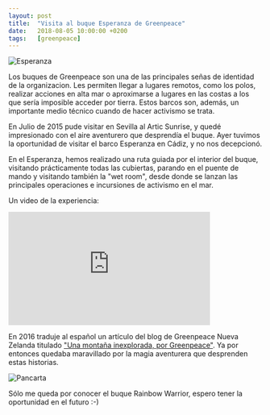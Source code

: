 ```yaml
---
layout: post
title:  "Visita al buque Esperanza de Greenpeace"
date:   2018-08-05 10:00:00 +0200
tags:	[greenpeace]
---
```


![Esperanza][esperanza]

Los buques de Greenpeace son una de las principales señas de identidad de la
organizacion. Les permiten llegar a lugares remotos, como los polos, realizar
acciones en alta mar o aproximarse a lugares en las costas a los que sería
imposible acceder por tierra.
Estos barcos son, además, un importante medio técnico cuando de hacer activismo
se trata.

En Julio de 2015 pude visitar en Sevilla al Artic Sunrise, y quedé
impresionado con el aire aventurero que desprendía el buque. Ayer tuvimos la
oportunidad de visitar el barco Esperanza en Cádiz, y no nos decepcionó.

<!--more-->

En el Esperanza, hemos realizado una ruta guiada por el interior del buque,
visitando prácticamente todas las cubiertas, parando en el puente de mando y
visitando también la "wet room", desde donde se lanzan las principales
operaciones e incursiones de activismo en el mar.

Un video de la experiencia:

<div class="iframeWrapper">
<iframe width="400" height="225"
	src="https://www.youtube-nocookie.com/embed/NfZE_aq-NMI"
	frameborder="0" allow="autoplay; encrypted-media" allowfullscreen>
</iframe>
</div>

En 2016 traduje al español un artículo del blog de Greenpeace Nueva Zelanda
titulado ["Una montaña inexplorada, por Greenpeace"][blog]. Ya por entonces
quedaba maravillado por la magia aventurera que desprenden estas historias.

![Pancarta][pancarta]

Sólo me queda por conocer el buque Rainbow Warrior, espero tener la oportunidad
en el futuro :-)

[blog]:			http://alfabravo.org/2016/09/07/uncharted-mountain-greenpeace.html
[esperanza]:		{{site.url}}/assets/20180805-01-greenpeace-esperanza.png
[pancarta]:		{{site.url}}/assets/20180805-02-greenpeace-pancarta.png

